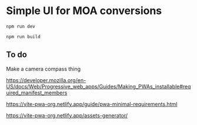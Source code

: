 # Simple UI for MOA conversions

`npm run dev`

`npm run build`

## To do

Make a camera compass thing

https://developer.mozilla.org/en-US/docs/Web/Progressive_web_apps/Guides/Making_PWAs_installable#required_manifest_members

https://vite-pwa-org.netlify.app/guide/pwa-minimal-requirements.html

https://vite-pwa-org.netlify.app/assets-generator/